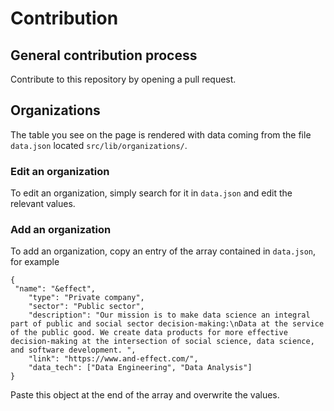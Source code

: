 # Contribution
## General contribution process
Contribute to this repository by opening a pull request.
## Organizations
The table you see on the page is rendered with data coming from the file `data.json` located `src/lib/organizations/`.
### Edit an organization
To edit an organization, simply search for it in `data.json` and edit the relevant values.
### Add an organization
To add an organization, copy an entry of the array contained in `data.json`, for example
```
{
 "name": "&effect",
    "type": "Private company",
    "sector": "Public sector",
    "description": "Our mission is to make data science an integral part of public and social sector decision-making:\nData at the service of the public good. We create data products for more effective decision-making at the intersection of social science, data science, and software development. ",
    "link": "https://www.and-effect.com/",
    "data_tech": ["Data Engineering", "Data Analysis"]
}
```
Paste this object at the end of the array and overwrite the values. 